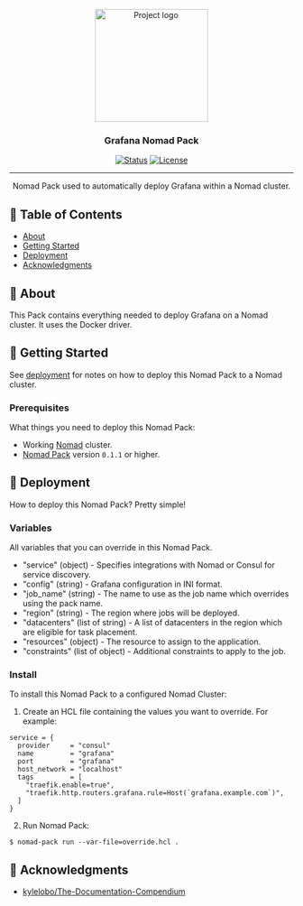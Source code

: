 <p align="center">
  <a href="https://grafana.com" rel="noopener">
 <img width=200px height=200px src="https://codeberg.org/kasefuchs/homelab/media/branch/main/assets/logos/grafana.svg" alt="Project logo"></a>
</p>

<h3 align="center">Grafana Nomad Pack</h3>

<div align="center">

[![Status](https://img.shields.io/badge/status-active-success.svg)]()
[![License](https://img.shields.io/badge/license-MIT-blue.svg)](/LICENSE)

</div>

---

<p align="center"> Nomad Pack used to automatically deploy Grafana within a Nomad cluster.
    <br> 
</p>

## 📝 Table of Contents

- [About](#about)
- [Getting Started](#getting_started)
- [Deployment](#deployment)
- [Acknowledgments](#acknowledgement)

## 🧐 About <a name = "about"></a>

This Pack contains everything needed to deploy Grafana on a Nomad cluster. It uses the Docker driver.

## 🏁 Getting Started <a name = "getting_started"></a>

See [deployment](#deployment) for notes on how to deploy this Nomad Pack to a Nomad cluster.

### Prerequisites

What things you need to deploy this Nomad Pack:

- Working [Nomad](https://www.nomadproject.io/) cluster.
- [Nomad Pack](https://github.com/hashicorp/nomad-pack) version `0.1.1` or higher.

## 🚀 Deployment <a name = "deployment"></a>

How to deploy this Nomad Pack? Pretty simple!

### Variables

All variables that you can override in this Nomad Pack.

- "service" (object) - Specifies integrations with Nomad or Consul for service discovery.
- "config" (string) - Grafana configuration in INI format.
- "job_name" (string) - The name to use as the job name which overrides using the pack name.
- "region" (string) - The region where jobs will be deployed.
- "datacenters" (list of string) - A list of datacenters in the region which are eligible for task placement.
- "resources" (object) - The resource to assign to the application.
- "constraints" (list of object) - Additional constraints to apply to the job.

### Install

To install this Nomad Pack to a configured Nomad Cluster:

1. Create an HCL file containing the values you want to override. For example:

```hcl
service = {
  provider     = "consul"
  name         = "grafana"
  port         = "grafana"
  host_network = "localhost"
  tags         = [
    "traefik.enable=true",
    "traefik.http.routers.grafana.rule=Host(`grafana.example.com`)",
  ]
}
```

2. Run Nomad Pack:

```shell
$ nomad-pack run --var-file=override.hcl .
```

## 🎉 Acknowledgments <a name = "acknowledgments"></a>

- [kylelobo/The-Documentation-Compendium](https://github.com/kylelobo/The-Documentation-Compendium)

